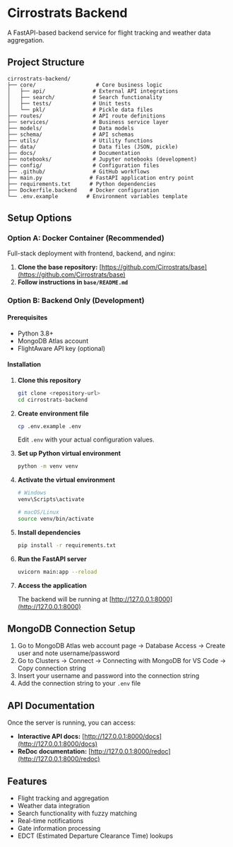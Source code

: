 
# Cirrostrats Backend

A FastAPI-based backend service for flight tracking and weather data aggregation.

## Project Structure

```text
cirrostrats-backend/
├── core/                   # Core business logic
│   ├── api/               # External API integrations
│   ├── search/            # Search functionality
│   ├── tests/             # Unit tests
│   └── pkl/               # Pickle data files
├── routes/                # API route definitions
├── services/              # Business service layer
├── models/                # Data models
├── schema/                # API schemas
├── utils/                 # Utility functions
├── data/                  # Data files (JSON, pickle)
├── docs/                  # Documentation
├── notebooks/             # Jupyter notebooks (development)
├── config/                # Configuration files
├── .github/               # GitHub workflows
├── main.py               # FastAPI application entry point
├── requirements.txt      # Python dependencies
├── Dockerfile.backend    # Docker configuration
└── .env.example         # Environment variables template
```

## Setup Options

### Option A: Docker Container (Recommended)

Full-stack deployment with frontend, backend, and nginx:

1. **Clone the base repository:** [https://github.com/Cirrostrats/base](https://github.com/Cirrostrats/base)
2. **Follow instructions in `base/README.md`**

### Option B: Backend Only (Development)

#### Prerequisites

- Python 3.8+
- MongoDB Atlas account
- FlightAware API key (optional)

#### Installation

1. **Clone this repository**

   ```bash
   git clone <repository-url>
   cd cirrostrats-backend
   ```

2. **Create environment file**

   ```bash
   cp .env.example .env
   ```

   Edit `.env` with your actual configuration values.

3. **Set up Python virtual environment**

   ```bash
   python -m venv venv
   ```

4. **Activate the virtual environment**

   ```bash
   # Windows
   venv\Scripts\activate
   
   # macOS/Linux
   source venv/bin/activate
   ```

5. **Install dependencies**

   ```bash
   pip install -r requirements.txt
   ```

6. **Run the FastAPI server**

   ```bash
   uvicorn main:app --reload
   ```

7. **Access the application**

   The backend will be running at [http://127.0.0.1:8000](http://127.0.0.1:8000)

## MongoDB Connection Setup

1. Go to MongoDB Atlas web account page → Database Access → Create user and note username/password
2. Go to Clusters → Connect → Connecting with MongoDB for VS Code → Copy connection string
3. Insert your username and password into the connection string
4. Add the connection string to your `.env` file

## API Documentation

Once the server is running, you can access:

- **Interactive API docs:** [http://127.0.0.1:8000/docs](http://127.0.0.1:8000/docs)
- **ReDoc documentation:** [http://127.0.0.1:8000/redoc](http://127.0.0.1:8000/redoc)

## Features

- Flight tracking and aggregation
- Weather data integration
- Search functionality with fuzzy matching
- Real-time notifications
- Gate information processing
- EDCT (Estimated Departure Clearance Time) lookups
